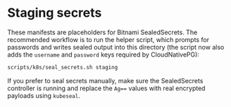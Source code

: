 # Staging secrets

These manifests are placeholders for Bitnami SealedSecrets. The recommended
workflow is to run the helper script, which prompts for passwords and writes
sealed output into this directory (the script now also adds the `username` and
`password` keys required by CloudNativePG):

```bash
scripts/k8s/seal_secrets.sh staging
```

If you prefer to seal secrets manually, make sure the SealedSecrets controller
is running and replace the `Ag==` values with real encrypted payloads using
`kubeseal`.
